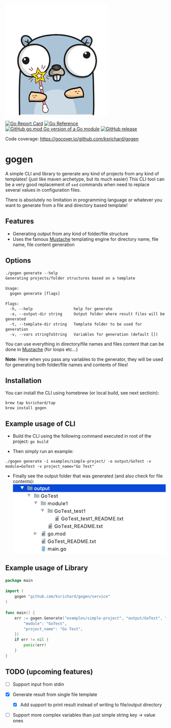 ![Logo](images/logo.png)

[![Go Report Card](https://goreportcard.com/badge/github.com/ksrichard/gogen)](https://goreportcard.com/report/github.com/ksrichard/gogen)
[![Go Reference](https://pkg.go.dev/badge/github.com/ksrichard/gogen.svg)](https://pkg.go.dev/github.com/ksrichard/gogen)
[![GitHub go.mod Go version of a Go module](https://img.shields.io/github/go-mod/go-version/ksrichard/gogen.svg)](https://github.com/ksrichard/gogen)
[![GitHub release](https://img.shields.io/github/release/ksrichard/gogen.svg)](https://github.com/ksrichard/gogen/releases/latest/)

Code coverage: https://gocover.io/github.com/ksrichard/gogen

# gogen
A simple CLI and library to generate any kind of projects from any kind of templates! (just like maven archetype, but its much easier)
This CLI tool can be a very good replacement of `sed` commands when need to replace several values in configuration files.

There is absolutely no limitation in programming language or whatever you want to generate from a file and directory based template!

## Features
- Generating output from any kind of folder/file structure
- Uses the famous [Mustache](https://mustache.github.io/) templating engine for directory name, file name, file content generation

## Options
```
./gogen generate --help
Generating projects/folder structures based on a template

Usage:
  gogen generate [flags]

Flags:
  -h, --help                  help for generate
  -o, --output-dir string     Output folder where result files will be generated
  -t, --template-dir string   Template folder to be used for generation
  -v, --vars stringToString   Variables for generation (default [])
```
You can use everything in directory/file names and files content that can be done in [Mustache](https://mustache.github.io/) (for loops etc...)

**Note**: Here when you pass any variables to the generator, they will be used for generating both folder/file names and contents of files!

## Installation
You can install the CLI using homebrew (or local build, see next sectioin):
```
brew tap ksrichard/tap
brew install gogen
```

## Example usage of CLI
- Build the CLI using the following command executed in root of the project: `go build`

- Then simply run an example:
```
./gogen generate -i examples/simple-project/ -o output/GoTest -v module=GoTest -v project_name="Go Test"
```

- Finally see the output folder that was generated (and also check for file contents):
![Logo](images/screenshot1.png)

## Example usage of Library
```go
package main

import (
	gogen "github.com/ksrichard/gogen/service"
)

func main() {
	err := gogen.Generate("examples/simple-project", "output/GoTest", "folder", map[string]string{
		"module": "GoTest",
		"project_name": "Go Test",
	})
	if err != nil {
		panic(err)
	}
}
```

## TODO (upcoming features)
- [ ] Support input from stdin
- [x] Generate result from single file template
  - [x] Add support to print result instead of writing to file/output directory
- [ ] Support more complex variables than just simple string key -> value ones



